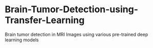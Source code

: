 # Brain-Tumor-Detection-using-Transfer-Learning
Brain tumor detection in MRI Images using various pre-trained deep learning models

